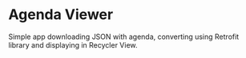 # Agenda Viewer
Simple app downloading JSON with agenda, converting using Retrofit library and displaying in Recycler View.
